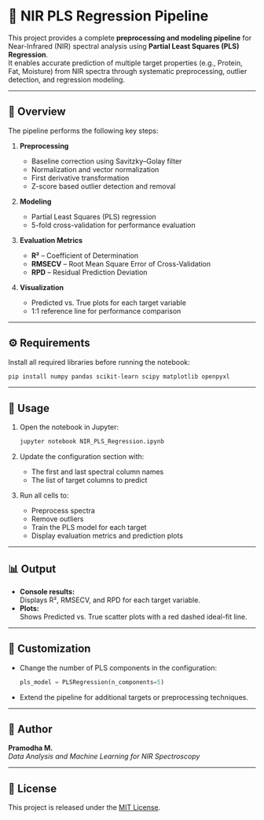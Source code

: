 # 🌾 NIR PLS Regression Pipeline

This project provides a complete **preprocessing and modeling pipeline** for Near-Infrared (NIR) spectral analysis using **Partial Least Squares (PLS) Regression**.  
It enables accurate prediction of multiple target properties (e.g., Protein, Fat, Moisture) from NIR spectra through systematic preprocessing, outlier detection, and regression modeling.

---

## 📘 Overview

The pipeline performs the following key steps:

1. **Preprocessing**
   - Baseline correction using Savitzky–Golay filter  
   - Normalization and vector normalization  
   - First derivative transformation  
   - Z-score based outlier detection and removal  

2. **Modeling**
   - Partial Least Squares (PLS) regression  
   - 5-fold cross-validation for performance evaluation  

3. **Evaluation Metrics**
   - **R²** – Coefficient of Determination  
   - **RMSECV** – Root Mean Square Error of Cross-Validation  
   - **RPD** – Residual Prediction Deviation  

4. **Visualization**
   - Predicted vs. True plots for each target variable  
   - 1:1 reference line for performance comparison  

---

## ⚙️ Requirements

Install all required libraries before running the notebook:

```bash
pip install numpy pandas scikit-learn scipy matplotlib openpyxl
```

---

## 🚀 Usage

1. Open the notebook in Jupyter:
   ```bash
   jupyter notebook NIR_PLS_Regression.ipynb
   ```

2. Update the configuration section with:
   - The first and last spectral column names  
   - The list of target columns to predict  

3. Run all cells to:
   - Preprocess spectra  
   - Remove outliers  
   - Train the PLS model for each target  
   - Display evaluation metrics and prediction plots  

---

## 📊 Output

- **Console results:**  
  Displays R², RMSECV, and RPD for each target variable.  
- **Plots:**  
  Shows Predicted vs. True scatter plots with a red dashed ideal-fit line.  

---

## 🧩 Customization

- Change the number of PLS components in the configuration:
  ```python
  pls_model = PLSRegression(n_components=5)
  ```
- Extend the pipeline for additional targets or preprocessing techniques.

---

## 🧠 Author

**Pramodha M.**  
*Data Analysis and Machine Learning for NIR Spectroscopy*

---

## 📄 License

This project is released under the [MIT License](LICENSE).
